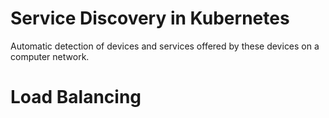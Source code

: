 # Service Discovery in Kubernetes
Automatic detection of devices and services offered by these devices on a computer network.

# Load Balancing